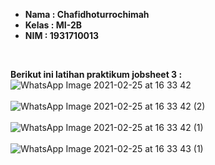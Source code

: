 <ul>
  <li><b>Nama    : Chafidhoturrochimah</b></li>
  <li><b>Kelas   : MI-2B</b></li>
  <li><b>NIM     : 1931710013</b></li>  
</ul><br>

<b>Berikut ini latihan praktikum jobsheet 3 :</b><br>
![WhatsApp Image 2021-02-25 at 16 33 42](https://user-images.githubusercontent.com/52942668/109133806-f33bb980-7787-11eb-80c2-df0493bdc6b4.jpeg)<br><br>
![WhatsApp Image 2021-02-25 at 16 33 42 (2)](https://user-images.githubusercontent.com/52942668/109133905-0e0e2e00-7788-11eb-85bd-16927b480dff.jpeg)<br><br>
![WhatsApp Image 2021-02-25 at 16 33 42 (1)](https://user-images.githubusercontent.com/52942668/109133939-16feff80-7788-11eb-9aff-c4b1b0dc5abe.jpeg)<br><br>
![WhatsApp Image 2021-02-25 at 16 33 43 (1)](https://user-images.githubusercontent.com/52942668/109133971-1e260d80-7788-11eb-83c8-ff0bfb8cf5c9.jpeg)<br><br>
